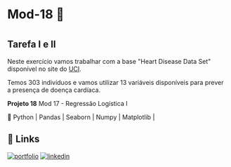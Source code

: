 # Mod-18 🎈

# 
## Tarefa I e II

Neste exercício vamos trabalhar com a base "Heart Disease Data Set" disponível no site do [UCI](https://archive.ics.uci.edu/ml/datasets/heart+disease).

Temos 303 indivíduos e vamos utilizar 13 variáveis disponíveis para prever a presença de doença cardíaca.

**Projeto 18**
   Mod 17 - Regressão Logística I

   🐍 Python | Pandas | Seaborn | Numpy | Matplotlib | 


   ## 🔗 Links
[![portfolio](https://img.shields.io/badge/my_portfolio-000?style=for-the-badge&logo=ko-fi&logoColor=white)](https://github.com/sanregi/Portfolio)
[![linkedin](https://img.shields.io/badge/linkedin-0A66C2?style=for-the-badge&logo=linkedin&logoColor=white)](https://www.linkedin.com/in/regis-sandes/)
